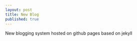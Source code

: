 ```yaml
---
layout: post
title: New Blog
published: true
---
```


New blogging system hosted on github pages based on jekyll
